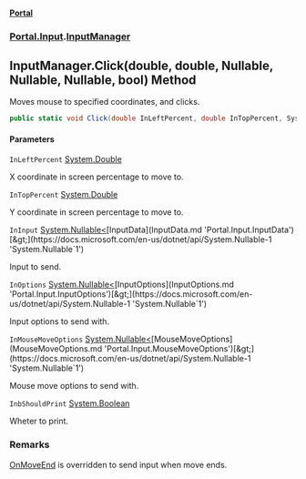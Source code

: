 #### [Portal](index.md 'index')
### [Portal.Input](Portal.Input.md 'Portal.Input').[InputManager](InputManager.md 'Portal.Input.InputManager')

## InputManager.Click(double, double, Nullable<InputData>, Nullable<InputOptions>, Nullable<MouseMoveOptions>, bool) Method

Moves mouse to specified coordinates, and clicks.

```csharp
public static void Click(double InLeftPercent, double InTopPercent, System.Nullable<Portal.Input.InputData> InInput=null, System.Nullable<Portal.Input.InputOptions> InOptions=null, System.Nullable<Portal.Input.MouseMoveOptions> InMouseMoveOptions=null, bool InbShouldPrint=true);
```
#### Parameters

<a name='Portal.Input.InputManager.Click(double,double,System.Nullable_Portal.Input.InputData_,System.Nullable_Portal.Input.InputOptions_,System.Nullable_Portal.Input.MouseMoveOptions_,bool).InLeftPercent'></a>

`InLeftPercent` [System.Double](https://docs.microsoft.com/en-us/dotnet/api/System.Double 'System.Double')

X coordinate in screen percentage to move to.

<a name='Portal.Input.InputManager.Click(double,double,System.Nullable_Portal.Input.InputData_,System.Nullable_Portal.Input.InputOptions_,System.Nullable_Portal.Input.MouseMoveOptions_,bool).InTopPercent'></a>

`InTopPercent` [System.Double](https://docs.microsoft.com/en-us/dotnet/api/System.Double 'System.Double')

Y coordinate in screen percentage to move to.

<a name='Portal.Input.InputManager.Click(double,double,System.Nullable_Portal.Input.InputData_,System.Nullable_Portal.Input.InputOptions_,System.Nullable_Portal.Input.MouseMoveOptions_,bool).InInput'></a>

`InInput` [System.Nullable&lt;](https://docs.microsoft.com/en-us/dotnet/api/System.Nullable-1 'System.Nullable`1')[InputData](InputData.md 'Portal.Input.InputData')[&gt;](https://docs.microsoft.com/en-us/dotnet/api/System.Nullable-1 'System.Nullable`1')

Input to send.

<a name='Portal.Input.InputManager.Click(double,double,System.Nullable_Portal.Input.InputData_,System.Nullable_Portal.Input.InputOptions_,System.Nullable_Portal.Input.MouseMoveOptions_,bool).InOptions'></a>

`InOptions` [System.Nullable&lt;](https://docs.microsoft.com/en-us/dotnet/api/System.Nullable-1 'System.Nullable`1')[InputOptions](InputOptions.md 'Portal.Input.InputOptions')[&gt;](https://docs.microsoft.com/en-us/dotnet/api/System.Nullable-1 'System.Nullable`1')

Input options to send with.

<a name='Portal.Input.InputManager.Click(double,double,System.Nullable_Portal.Input.InputData_,System.Nullable_Portal.Input.InputOptions_,System.Nullable_Portal.Input.MouseMoveOptions_,bool).InMouseMoveOptions'></a>

`InMouseMoveOptions` [System.Nullable&lt;](https://docs.microsoft.com/en-us/dotnet/api/System.Nullable-1 'System.Nullable`1')[MouseMoveOptions](MouseMoveOptions.md 'Portal.Input.MouseMoveOptions')[&gt;](https://docs.microsoft.com/en-us/dotnet/api/System.Nullable-1 'System.Nullable`1')

Mouse move options to send with.

<a name='Portal.Input.InputManager.Click(double,double,System.Nullable_Portal.Input.InputData_,System.Nullable_Portal.Input.InputOptions_,System.Nullable_Portal.Input.MouseMoveOptions_,bool).InbShouldPrint'></a>

`InbShouldPrint` [System.Boolean](https://docs.microsoft.com/en-us/dotnet/api/System.Boolean 'System.Boolean')

Wheter to print.

### Remarks
[OnMoveEnd](MouseMoveOptions.OnMoveEnd.md 'Portal.Input.MouseMoveOptions.OnMoveEnd') is overridden to send input when move ends.